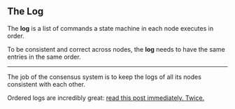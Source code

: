 ##  The Log

The **log** is a list of commands a state machine in each node executes in order.

To be consistent and correct across nodes, the **log** needs to have the same entries in the same order.

***

The job of the consensus system is to keep the logs of all its nodes consistent with each other.

Ordered logs are incredibly great: [read this post immediately. Twice.](http://engineering.linkedin.com/distributed-systems/log-what-every-software-engineer-should-know-about-real-time-datas-unifying)
